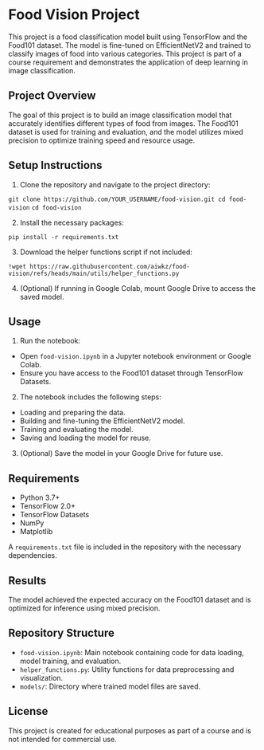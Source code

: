 # Food Vision Project

This project is a food classification model built using TensorFlow and the Food101 dataset. The model is fine-tuned on EfficientNetV2 and trained to classify images of food into various categories. This project is part of a course requirement and demonstrates the application of deep learning in image classification.

## Project Overview

The goal of this project is to build an image classification model that accurately identifies different types of food from images. The Food101 dataset is used for training and evaluation, and the model utilizes mixed precision to optimize training speed and resource usage.

## Setup Instructions

1. Clone the repository and navigate to the project directory:

`git clone https://github.com/YOUR_USERNAME/food-vision.git cd food-vision`
`cd food-vision`

2. Install the necessary packages:

`pip install -r requirements.txt`

3. Download the helper functions script if not included:

`!wget https://raw.githubusercontent.com/aiwkz/food-vision/refs/heads/main/utils/helper_functions.py`

4. (Optional) If running in Google Colab, mount Google Drive to access the saved model.

## Usage

1. Run the notebook:

-   Open `food-vision.ipynb` in a Jupyter notebook environment or Google Colab.
-   Ensure you have access to the Food101 dataset through TensorFlow Datasets.

2. The notebook includes the following steps:

-   Loading and preparing the data.
-   Building and fine-tuning the EfficientNetV2 model.
-   Training and evaluating the model.
-   Saving and loading the model for reuse.

3. (Optional) Save the model in your Google Drive for future use.

## Requirements

-   Python 3.7+
-   TensorFlow 2.0+
-   TensorFlow Datasets
-   NumPy
-   Matplotlib

A `requirements.txt` file is included in the repository with the necessary dependencies.

## Results

The model achieved the expected accuracy on the Food101 dataset and is optimized for inference using mixed precision.

## Repository Structure

-   `food-vision.ipynb`: Main notebook containing code for data loading, model training, and evaluation.
-   `helper_functions.py`: Utility functions for data preprocessing and visualization.
-   `models/`: Directory where trained model files are saved.

## License

This project is created for educational purposes as part of a course and is not intended for commercial use.
